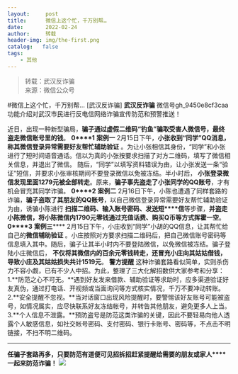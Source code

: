 ```yaml
---
layout:     post
title:      微信上这个忙，千万别帮…
date:       2022-02-24
author:     转载
header-img: img/the-first.png
catalog:   false
tags:
    - 其他
---
```


<blockquote><p>转载：武汉反诈骗<br>
来源：微信公众号</p></blockquote>

#微信上这个忙，千万别帮…
[武汉反诈骗]
**武汉反诈骗**
微信号gh_9450e8cf3caa
功能介绍对武汉市民进行反电信网络诈骗宣传防范和预警推送！

近日，出现一种新型骗局，**骗子通过虚假二维码“钓鱼”骗取受害人微信号，最终盗走微信账号里的钱**。
**0****1**
**案例一**
2月15日下午，**小张收到“同学”QQ消息，称其微信登录异常需要好友帮忙辅助验证**
。为让小张相信其身份，“同学”和小张进行了短时间语音通话。信以为真的小张按要求扫描了对方二维码，填写了微信相关信息，并退出了微信。
随后，“同学”以填写资料错误为由，让小张发送一条“验证”短信，并要求小张审核期间不要登录微信以免被冻结。半小时后，
**小张登录微信发现里面1279元被全部转走**。原来，**骗子事先盗走了小张同学的QQ账号**，才有机会冒充其同学诈骗。
**0****2**
**案例二**
2月16日下午，小陈也遭遇了同样套路的诈骗，**骗子盗取了其朋友的QQ账号**，以自己微信登录异常需要好友帮忙辅助验证为由，诱骗小陈进行
**扫描二维码、输入账号密码、发送短****信**等步骤，**并盗走小陈微信，将小陈微信内1790元零钱通过充值话费、购买Q币等方式挥霍一空**。
**0****3**
**案例三******
2月15日下午，小庄收到“同学”小胡的QQ信息，让其帮忙给自己的**微信辅助验证**
。小庄按照对方要求扫描二维码后，把自己微信账号密码等信息填入其中。随后，骗子让其半小时内不要登陆微信，以免微信被冻结。骗子登陆小庄微信后，
**不仅将其微信内的百余元零钱转走，还冒充小庄向其姑姑借钱，导致小庄及其姑姑损失共计1519元**。
**警方提醒**
这种诈骗套路看似简单，实则杀伤力不容小觑，已有不少人中招。为此，整理了三大化解招数供大家参考和分享：
1.**防范之心不可无。**遇到好友发来借款、辅助验证等求助时，应多渠道验证好友真伪，通过打电话、开视频或当面询问等方式核实情况，千万不要冲动转账。
2.**安全提醒不忽视。**当对话窗口出现风险提醒时，要警惕该好友账号可能被盗号，如情况属实，应尽快联系好友冻结帐号，并转告其他朋友，避免更多人上当。
3.**个人信息不泄露。**预防盗号是防范这类诈骗的关键，因此不要轻易向他人透露个人敏感信息，如社交帐号密码、支付密码、银行卡账号、密码等，不点击不明链接，不扫不明二维码。
***
**任骗子套路再多，只要防范有道****便可见招拆招****赶紧提醒给需要的朋友或家人****一起来防范诈骗！**
![]({{site.baseurl}}/postimg/8wBAcE4t1v5sIHb17AzZyJmxsHzbGV3lyesPkYI6Y0NIib28mPOAU171IRicRu7URGmoPFUB0aJ1OGwDIACAKK8g.jpeg)
